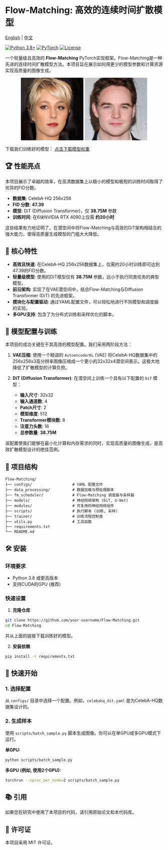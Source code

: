 # Flow-Matching: 高效的连续时间扩散模型

[English](README.md) | [中文](README_zh.md)

[![Python 3.8+](https://img.shields.io/badge/python-3.8+-blue.svg)](https://www.python.org/downloads/)
[![PyTorch](https://img.shields.io/badge/PyTorch-2.0+-red.svg)](https://pytorch.org/)
[![License](https://img.shields.io/badge/license-MIT-green.svg)](LICENSE)

一个轻量级且高效的 **Flow-Matching** PyTorch实现框架。Flow-Matching是一种先进的连续时间扩散模型方法。本项目旨在展示如何用更少的模型参数和计算资源实现高质量的图像生成。

<p align="center">
  <img src="visuals_celebahq/myplot12.png" width="200"/>
  <img src="visuals_celebahq/plot_2025-08-07 13-30-26_7.png" width="200"/> 
</p>

下载我们训练好的模型：
[点击下载模型权重](https://drive.google.com/file/d/1jzkRGL_ZqgXaFskdXpLxoU__KSgnMz4X/view?usp=drive_link)

## 🏆 性能亮点

本项目展示了卓越的效率，在高清数据集上以极小的模型和极短的训练时间取得了优异的FID分数。

-   **数据集**: CelebA-HQ 256x256
-   **FID 分数**: **47.39**
-   **模型**: DiT (Diffusion Transformer)，仅 **38.75M** 参数
-   **训练时间**: 在6块NVIDIA RTX 4090上仅需 **约20小时**

这些结果有力地证明了，在潜空间中将Flow-Matching与高效的DiT架构相结合的强大能力，使得高质量生成模型的门槛大大降低。

## 🚀 核心特性

-   **高效且快速**: 在CelebA-HQ 256x256数据集上，仅需约20小时训练即可达到47.39的FID分数。
-   **轻量级模型**: 使用的DiT模型仅有 **38.75M** 参数，远小于执行同类任务的典型模型。
-   **前沿架构**: 实现了在VAE潜空间中，结合Flow-Matching与Diffusion Transformer (DiT) 的先进框架。
-   **模块化与配置驱动**: 通过YAML配置文件，可以轻松地进行不同模型和调度器的实验。
-   **多GPU支持**: 包含了为分布式训练和采样优化的脚本。

## 🔧 模型配置与训练

本项目的成功关键在于其高效的模型配置。我们采用两阶段方法：

1.  **VAE压缩**: 使用一个精调的 `AutoencoderKL` (VAE) 将CelebA-HQ数据集中的256x256x3高分辨率图像压缩成一个更小的32x32x4潜空间表示。这极大地降低了扩散模型的计算负担。

2.  **DiT (Diffusion Transformer)**: 在潜空间上训练一个具有以下配置的 `DiT` 模型：
    -   **输入尺寸**: 32x32
    -   **输入通道数**: 4
    -   **Patch尺寸**: 2
    -   **模型维度**: 512
    -   **Transformer模块数**: 8
    -   **注意力头数**: 16
    -   **总参数量**: **38.75M**

该配置使我们能够在最小化计算和内存需求的同时，实现高质量的图像生成，是高效扩散模型设计的绝佳范例。

## 📁 项目结构

```
Flow-Matching/
├── configs/                  # YAML 配置文件
├── data_processing/          # 数据加载与预处理脚本
├── fm_scheduler/             # Flow-Matching 调度器与采样器
├── models/                   # 神经网络架构 (DiT, U-Net)
├── modules/                  # 可复用的神经网络组件
├── scripts/                  # 执行脚本 (训练, 采样)
├── trainer/                  # 训练流程控制类
├── utils.py                  # 工具函数
├── requirements.txt
└── README.md
```

## 🛠️ 安装

### 环境要求
- Python 3.8 或更高版本
- 支持CUDA的GPU (推荐)

### 快速设置

1.  **克隆仓库**
```bash
git clone https://github.com/your-username/Flow-Matching.git
cd Flow-Matching
```
并从上面的链接下载训练好的模型。

2.  **安装依赖**
```bash
pip install -r requirements.txt
```

## 🚀 快速开始

### 1. 选择配置

从 `configs/` 目录中选择一个配置。例如，`celebahq_dit.yaml` 是为CelebA-HQ数据集设计的。

### 2. 生成样本

使用 `scripts/batch_sample.py` 脚本生成图像。你可以在单GPU或多GPU模式下运行。

**单GPU:**
```bash
python scripts/batch_sample.py
```

**多GPU (例如, 使用2个GPU):**
```bash
torchrun --nproc_per_node=2 scripts/batch_sample.py
```

## 📚 引用

如果您在研究中使用了本项目的代码，请引用原始论文和本代码库。

## 📄 许可证

本项目采用 MIT 许可证。
